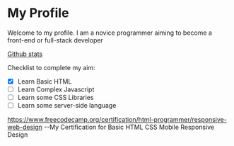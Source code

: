 # My Profile

Welcome to my profile. I am a novice programmer aiming to become a front-end or full-stack developer

[Github stats](https://github-readme-stats.vercel.app/api?username=HTML-Programming)

Checklist to complete my aim:
* [x] Learn Basic HTML
* [ ] Learn Complex Javascript 
* [ ] Learn some CSS Libraries
* [ ] Learn some server-side language

https://www.freecodecamp.org/certification/html-programmer/responsive-web-design 
--My Certification for Basic HTML CSS Mobile Responsive Design
